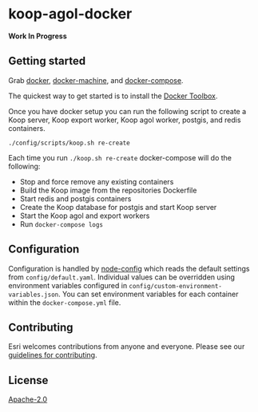 # koop-agol-docker

**Work In Progress**

## Getting started

Grab [docker](https://www.docker.com/toolbox), [docker-machine](https://docs.docker.com/machine/install-machine/), and [docker-compose](https://docs.docker.com/machine/install-machine/).

The quickest way to get started is to install the [Docker Toolbox](https://www.docker.com/toolbox).

Once you have docker setup you can run the following script to create a Koop server, Koop export worker, Koop agol worker, postgis, and redis containers.

```
./config/scripts/koop.sh re-create
```

Each time you run `./koop.sh re-create` docker-compose will do the following:

* Stop and force remove any existing containers
* Build the Koop image from the repositories Dockerfile
* Start redis and postgis containers 
* Create the Koop database for postgis and start Koop server
* Start the Koop agol and export workers
* Run `docker-compose logs`

## Configuration

Configuration is handled by [node-config](https://github.com/lorenwest/node-config) which reads the default settings from `config/default.yaml`. Individual values can be overridden using environment variables configured in `config/custom-environment-variables.json`. You can set environment variables for each container within the `docker-compose.yml` file.

## Contributing

Esri welcomes contributions from anyone and everyone. Please see our [guidelines for contributing](https://github.com/Esri/contributing).

## License

[Apache-2.0](LICENSE.md)
